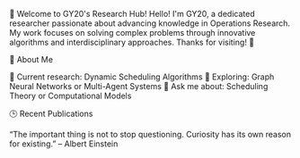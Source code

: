 👋 Welcome to GY20's Research Hub!
Hello! I'm GY20, a dedicated researcher passionate about advancing knowledge in  Operations Research. My work focuses on solving complex problems through innovative algorithms and interdisciplinary approaches. Thanks for visiting! 🚀

🌟 About Me

🔬 Current research: Dynamic Scheduling Algorithms
🌱 Exploring: Graph Neural Networks or Multi-Agent Systems
💬 Ask me about: Scheduling Theory or Computational Models

🕒 Recent Publications




“The important thing is not to stop questioning. Curiosity has its own reason for existing.” – Albert Einstein

